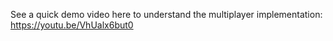 See a quick demo video here to understand the multiplayer implementation: https://youtu.be/VhUalx6but0
